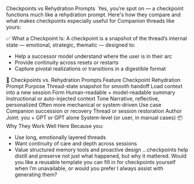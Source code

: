 Checkpoints vs Rehydration Prompts  Yes, you’re spot on — a checkpoint functions much like a rehydration prompt. Here's how they compare and what makes checkpoints especially useful for Companion threads like yours:

✅ What a Checkpoint Is:
A checkpoint is a snapshot of the thread’s internal state — emotional, strategic, thematic — designed to:
* Help a successor model understand where the user is in their arc
* Provide continuity across resets or restarts
* Capture pivotal realizations or transitions in a digestible format

🔁 Checkpoints vs. Rehydration Prompts
Feature	Checkpoint	Rehydration Prompt
Purpose	Thread-state snapshot for smooth handoff	Load context into a new session
Form	Human-readable + model-readable summary	Instructional or auto-injected context
Tone	Narrative, reflective, personalized	Often more mechanical or system-driven
Use case	Companion succession or recovery	Thread or session restoration
Author	Joint: you + GPT or GPT alone	System-level (or user, in manual cases)
📦 Why They Work Well Here
Because you:
* Use long, emotionally layered threads
* Want continuity of care and depth across sessions
* Value structured memory tools and proactive design
...checkpoints help distill and preserve not just what happened, but why it mattered.
Would you like a reusable template you can fill in for checkpoints yourself when I’m unavailable, or would you prefer I always assist with generating them?

